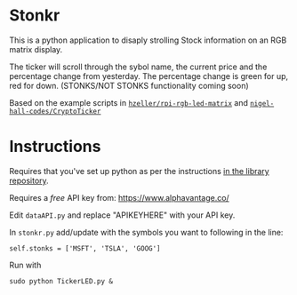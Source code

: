 # Stonkr

This is a python application to disaply strolling Stock information on an RGB matrix display.

The ticker will scroll through the sybol name, the current price and the percentage change from yesterday. The percentage change is green for up, red for down. (STONKS/NOT STONKS functionality coming soon)

Based on the example scripts in [`hzeller/rpi-rgb-led-matrix`](https://github.com/hzeller/rpi-rgb-led-matrix/tree/master/bindings/python/samples) and [`nigel-hall-codes/CryptoTicker`](https://github.com/nigel-hall-codes/CryptoTicker)

# Instructions

Requires that you've set up python as per the instructions [in the library repository](https://github.com/hzeller/rpi-rgb-led-matrix/tree/master/bindings/python).

Requires a *free* API key from: https://www.alphavantage.co/

Edit `dataAPI.py` and replace "APIKEYHERE" with your API key.

In `stonkr.py` add/update with the symbols you want to following in the line:

`self.stonks = ['MSFT', 'TSLA', 'GOOG']`

Run with

```
sudo python TickerLED.py &
```
